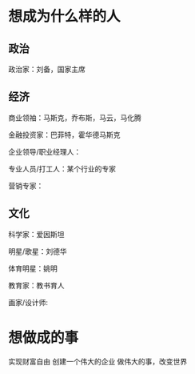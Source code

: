 
# 想成为什么样的人

## 政治
政治家：刘备，国家主席

## 经济
商业领袖：马斯克，乔布斯，马云，马化腾

金融投资家：巴菲特，霍华德马斯克

企业领导/职业经理人：

专业人员/打工人：某个行业的专家

营销专家：

## 文化
科学家：爱因斯坦

明星/歌星：刘德华

体育明星：姚明

教育家：教书育人

画家/设计师:



# 想做成的事
实现财富自由
创建一个伟大的企业
做伟大的事，改变世界


